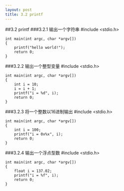 ```yaml
---
layout: post
title: 3.2 printf 
---
```


##3.2 printf
###3.2.1 输出一个字符串
    #include <stdio.h>

    int main(int argc, char *argv[])
    {
        printf("hello world!");
        return 0;
    }
###3.2.2 输出一个整型变量
    #include <stdio.h>

    int main(int argc, char *argv[])
    {
        int i = 10;
        i = i + 1;
        printf("i = %d", i);
        return 0;
    }
###3.2.3 将一个整数以16进制输出
    #include <stdio.h>

    int main(int argc, char *argv[])
    {
        int i = 100;
        printf("i = 0x%x", i);
        return 0;
    }
###3.2.4 输出一个浮点型数
    #include <stdio.h>

    int main(int argc, char *argv[])
    {
        float i = 137.02;
        printf("i = %f", i);
        return 0;
    }
